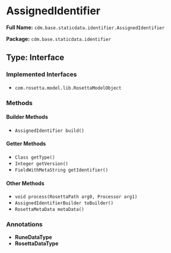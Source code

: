 # AssignedIdentifier

**Full Name:** `cdm.base.staticdata.identifier.AssignedIdentifier`

**Package:** `cdm.base.staticdata.identifier`

## Type: Interface

### Implemented Interfaces

- `com.rosetta.model.lib.RosettaModelObject`

### Methods

#### Builder Methods

- `AssignedIdentifier build()`

#### Getter Methods

- `Class getType()`
- `Integer getVersion()`
- `FieldWithMetaString getIdentifier()`

#### Other Methods

- `void process(RosettaPath arg0, Processor arg1)`
- `AssignedIdentifierBuilder toBuilder()`
- `RosettaMetaData metaData()`

### Annotations

- **RuneDataType**
- **RosettaDataType**

